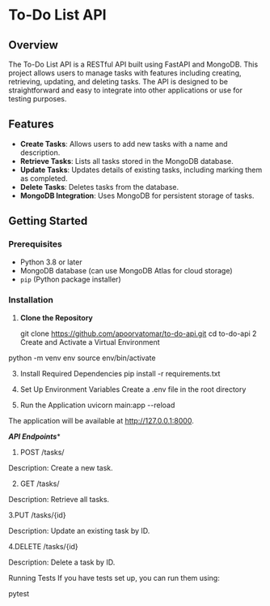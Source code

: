 # To-Do List API

## Overview

The To-Do List API is a RESTful API built using FastAPI and MongoDB. This project allows users to manage tasks with features including creating, retrieving, updating, and deleting tasks. The API is designed to be straightforward and easy to integrate into other applications or use for testing purposes.

## Features

- **Create Tasks**: Allows users to add new tasks with a name and description.
- **Retrieve Tasks**: Lists all tasks stored in the MongoDB database.
- **Update Tasks**: Updates details of existing tasks, including marking them as completed.
- **Delete Tasks**: Deletes tasks from the database.
- **MongoDB Integration**: Uses MongoDB for persistent storage of tasks.

## Getting Started

### Prerequisites

- Python 3.8 or later
- MongoDB database (can use MongoDB Atlas for cloud storage)
- `pip` (Python package installer)

### Installation

1. **Clone the Repository**

   git clone https://github.com/apoorvatomar/to-do-api.git
   cd to-do-api
2 Create and Activate a Virtual Environment

python -m venv env
source env/bin/activate 

3. Install Required Dependencies
   pip install -r requirements.txt
   
5. Set Up Environment Variables
   Create a .env file in the root directory

6. Run the Application
   uvicorn main:app --reload

The application will be available at http://127.0.0.1:8000.

***API Endpoints****
1. POST /tasks/

Description: Create a new task.

2. GET /tasks/

Description: Retrieve all tasks.

3.PUT /tasks/{id}

Description: Update an existing task by ID.

4.DELETE /tasks/{id}

Description: Delete a task by ID.

Running Tests
If you have tests set up, you can run them using:

pytest




   